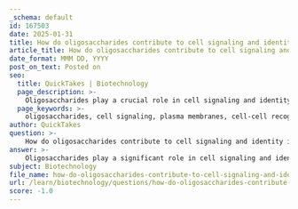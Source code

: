 ```yaml
---
_schema: default
id: 167503
date: 2025-01-31
title: How do oligosaccharides contribute to cell signaling and identity in plasma membranes?
article_title: How do oligosaccharides contribute to cell signaling and identity in plasma membranes?
date_format: MMM DD, YYYY
post_on_text: Posted on
seo:
  title: QuickTakes | Biotechnology
  page_description: >-
    Oligosaccharides play a crucial role in cell signaling and identity in plasma membranes through mechanisms like cell-cell recognition, blood typing, and cellular communication. They are key components of glycoproteins and glycolipids and influence various biological processes.
  page_keywords: >-
    oligosaccharides, cell signaling, plasma membranes, cell-cell recognition, glycoproteins, glycolipids, immune response, blood typing, cellular communication, structural diversity
author: QuickTakes
question: >-
    How do oligosaccharides contribute to cell signaling and identity in plasma membranes?
answer: >-
    Oligosaccharides play a significant role in cell signaling and identity, particularly in the context of plasma membranes. Here’s a detailed explanation of how they contribute to these functions:\n\n### 1. Cell-Cell Recognition\nOligosaccharides are commonly found on the surface of cells as components of glycoproteins and glycolipids. These carbohydrate chains serve as recognition sites that facilitate interactions between cells. This is crucial for various biological processes, including:\n\n- **Tissue Formation**: Oligosaccharides help cells recognize each other, which is essential for the organization and maintenance of tissues.\n- **Immune Responses**: They play a role in the immune system by allowing immune cells to identify and bind to pathogens or infected cells, thus initiating an immune response.\n- **Developmental Biology**: During development, oligosaccharides assist in guiding cells to their appropriate locations and functions.\n\n### 2. Specificity in Blood Typing\nOligosaccharides are integral to blood typing, where the specific arrangement of sugar units on the surface of red blood cells determines blood group compatibility. For example, the presence of certain oligosaccharides can classify blood into groups A, B, AB, or O. This specificity is vital for safe blood transfusions and organ transplants.\n\n### 3. Cellular Communication\nOligosaccharides attached to proteins and lipids in the plasma membrane are involved in signaling pathways. They can act as ligands for receptors, triggering various cellular responses. This signaling is essential for:\n\n- **Cell Growth and Differentiation**: Oligosaccharides can influence how cells grow and differentiate into specific cell types.\n- **Cell Migration**: They can affect the movement of cells, which is important in processes like wound healing and immune responses.\n\n### 4. Structural Diversity\nThe structural diversity of oligosaccharides, which can be linear or branched, allows for a wide range of interactions with other molecules. This diversity is key to their function in cell identity and signaling, as different structures can elicit different biological responses.\n\n### Conclusion\nIn summary, oligosaccharides are crucial for cell signaling and identity due to their roles in cell-cell recognition, specificity in blood typing, and involvement in cellular communication. Their presence on the plasma membrane allows cells to interact with their environment and with each other, facilitating essential biological processes.
subject: Biotechnology
file_name: how-do-oligosaccharides-contribute-to-cell-signaling-and-identity-in-plasma-membranes.md
url: /learn/biotechnology/questions/how-do-oligosaccharides-contribute-to-cell-signaling-and-identity-in-plasma-membranes
score: -1.0
---
```


&nbsp;